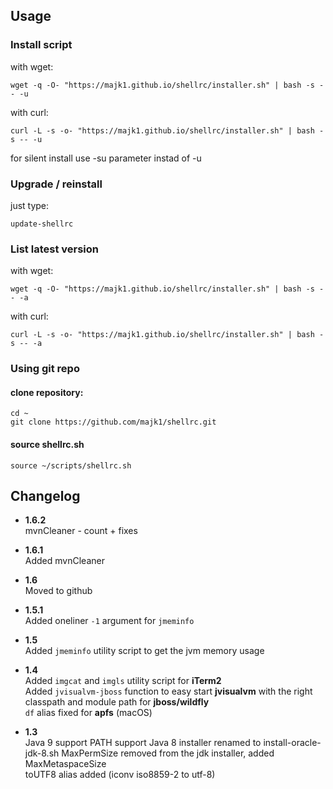 ## Usage

### Install script

with wget:
```
wget -q -O- "https://majk1.github.io/shellrc/installer.sh" | bash -s -- -u
```

with curl:
```
curl -L -s -o- "https://majk1.github.io/shellrc/installer.sh" | bash -s -- -u
```

for silent install use -su parameter instad of -u

### Upgrade / reinstall

just type:
```
update-shellrc
```

### List latest version

with wget:
```
wget -q -O- "https://majk1.github.io/shellrc/installer.sh" | bash -s -- -a
```

with curl:
```
curl -L -s -o- "https://majk1.github.io/shellrc/installer.sh" | bash -s -- -a
```

### Using git repo


#### clone repository:
  
```
cd ~
git clone https://github.com/majk1/shellrc.git
```

#### source shellrc.sh  

```
source ~/scripts/shellrc.sh
```

## Changelog

 * **1.6.2**  
   mvnCleaner - count + fixes 

 * **1.6.1**  
   Added mvnCleaner

 * **1.6**  
   Moved to github

 * **1.5.1**  
   Added oneliner `-1` argument for `jmeminfo`
  
 * **1.5**  
   Added `jmeminfo` utility script to get the jvm memory usage

 * **1.4**  
   Added `imgcat` and `imgls` utility script for **iTerm2**  
   Added `jvisualvm-jboss` function to easy start **jvisualvm** with the right classpath and module path for **jboss/wildfly**  
   `df` alias fixed for **apfs** (macOS)  

 * **1.3**  
   Java 9 support PATH support
   Java 8 installer renamed to install-oracle-jdk-8.sh
   MaxPermSize removed from the jdk installer, added MaxMetaspaceSize  
   toUTF8 alias added (iconv iso8859-2 to utf-8)
